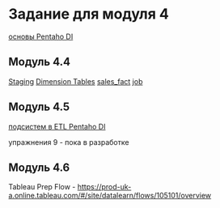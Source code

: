 # Задание для модуля 4
[основы Pentaho DI](https://github.com/MaximMasyuk/DataLearn/tree/main/DE-101/Module4/%D0%BE%D1%81%D0%BD%D0%BE%D0%B2%D1%8B%20Pentaho%20DI)
## Модуль 4.4

[Staging](https://github.com/MaximMasyuk/DataLearn/blob/main/DE-101/Module4/database_P.ktr)
[Dimension Tables](https://github.com/MaximMasyuk/DataLearn/blob/main/DE-101/Module4/dw_transform.ktr)
[sales_fact](https://github.com/MaximMasyuk/DataLearn/blob/main/DE-101/Module4/salesFact.ktr)
[job](https://github.com/MaximMasyuk/DataLearn/blob/main/DE-101/Module4/finaljob.kjb)


## Модуль 4.5

[подсистем в ETL Pentaho DI](https://github.com/MaximMasyuk/DataLearn/blob/main/DE-101/Module4/sub_category.txt)

упражнения 9 -  пока в разработке

## Модуль 4.6

Tableau Prep Flow - https://prod-uk-a.online.tableau.com/#/site/datalearn/flows/105101/overview
